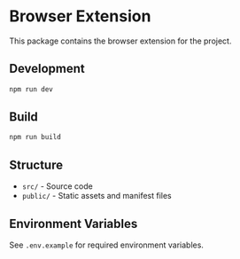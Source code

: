 # Browser Extension

This package contains the browser extension for the project.

## Development

```bash
npm run dev
```

## Build

```bash
npm run build
```

## Structure

- `src/` - Source code
- `public/` - Static assets and manifest files

## Environment Variables

See `.env.example` for required environment variables.
